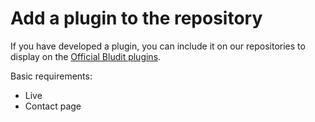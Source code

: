 # Add a plugin to the repository
<!-- Position: 1 -->

If you have developed a plugin, you can include it on our repositories to display on the [Official Bludit plugins](https://plugins.bludit.com/).

Basic requirements:

- Live
- Contact page
